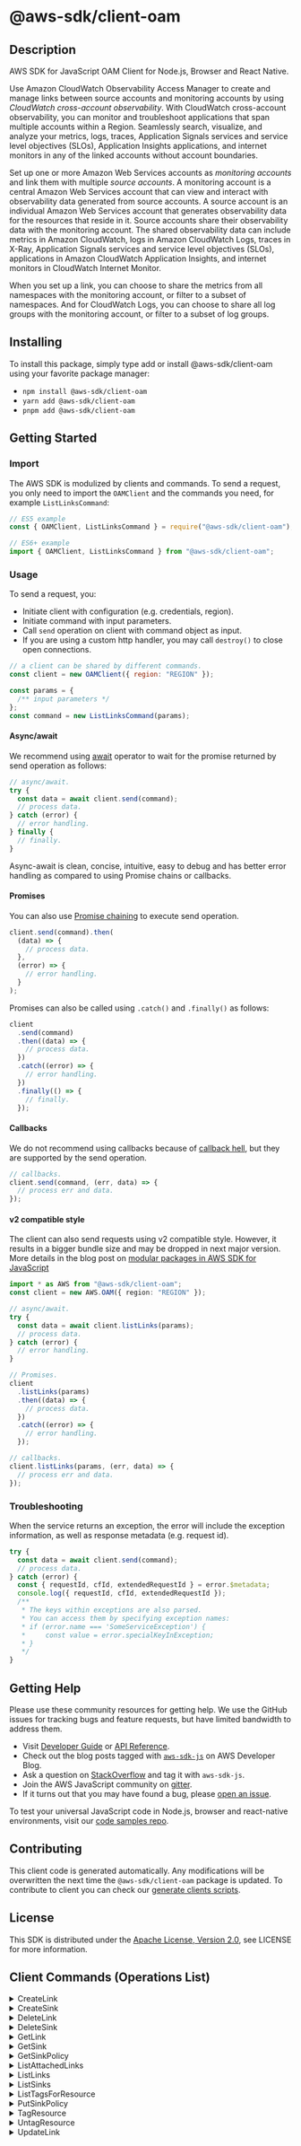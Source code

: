 <!-- generated file, do not edit directly -->

# @aws-sdk/client-oam

## Description

AWS SDK for JavaScript OAM Client for Node.js, Browser and React Native.

<p>Use Amazon CloudWatch Observability Access Manager to create and manage links between source accounts and monitoring accounts by using <i>CloudWatch cross-account observability</i>. With CloudWatch cross-account observability, you can monitor and troubleshoot applications that span multiple accounts within a Region. Seamlessly search, visualize, and analyze your metrics, logs, traces, Application Signals services and service level objectives (SLOs), Application Insights applications, and internet monitors in any of the linked accounts without account boundaries.</p> <p>Set up one or more Amazon Web Services accounts as <i>monitoring accounts</i> and link them with multiple <i>source accounts</i>. A monitoring account is a central Amazon Web Services account that can view and interact with observability data generated from source accounts. A source account is an individual Amazon Web Services account that generates observability data for the resources that reside in it. Source accounts share their observability data with the monitoring account. The shared observability data can include metrics in Amazon CloudWatch, logs in Amazon CloudWatch Logs, traces in X-Ray, Application Signals services and service level objectives (SLOs), applications in Amazon CloudWatch Application Insights, and internet monitors in CloudWatch Internet Monitor.</p> <p>When you set up a link, you can choose to share the metrics from all namespaces with the monitoring account, or filter to a subset of namespaces. And for CloudWatch Logs, you can choose to share all log groups with the monitoring account, or filter to a subset of log groups. </p>

## Installing

To install this package, simply type add or install @aws-sdk/client-oam
using your favorite package manager:

- `npm install @aws-sdk/client-oam`
- `yarn add @aws-sdk/client-oam`
- `pnpm add @aws-sdk/client-oam`

## Getting Started

### Import

The AWS SDK is modulized by clients and commands.
To send a request, you only need to import the `OAMClient` and
the commands you need, for example `ListLinksCommand`:

```js
// ES5 example
const { OAMClient, ListLinksCommand } = require("@aws-sdk/client-oam");
```

```ts
// ES6+ example
import { OAMClient, ListLinksCommand } from "@aws-sdk/client-oam";
```

### Usage

To send a request, you:

- Initiate client with configuration (e.g. credentials, region).
- Initiate command with input parameters.
- Call `send` operation on client with command object as input.
- If you are using a custom http handler, you may call `destroy()` to close open connections.

```js
// a client can be shared by different commands.
const client = new OAMClient({ region: "REGION" });

const params = {
  /** input parameters */
};
const command = new ListLinksCommand(params);
```

#### Async/await

We recommend using [await](https://developer.mozilla.org/en-US/docs/Web/JavaScript/Reference/Operators/await)
operator to wait for the promise returned by send operation as follows:

```js
// async/await.
try {
  const data = await client.send(command);
  // process data.
} catch (error) {
  // error handling.
} finally {
  // finally.
}
```

Async-await is clean, concise, intuitive, easy to debug and has better error handling
as compared to using Promise chains or callbacks.

#### Promises

You can also use [Promise chaining](https://developer.mozilla.org/en-US/docs/Web/JavaScript/Guide/Using_promises#chaining)
to execute send operation.

```js
client.send(command).then(
  (data) => {
    // process data.
  },
  (error) => {
    // error handling.
  }
);
```

Promises can also be called using `.catch()` and `.finally()` as follows:

```js
client
  .send(command)
  .then((data) => {
    // process data.
  })
  .catch((error) => {
    // error handling.
  })
  .finally(() => {
    // finally.
  });
```

#### Callbacks

We do not recommend using callbacks because of [callback hell](http://callbackhell.com/),
but they are supported by the send operation.

```js
// callbacks.
client.send(command, (err, data) => {
  // process err and data.
});
```

#### v2 compatible style

The client can also send requests using v2 compatible style.
However, it results in a bigger bundle size and may be dropped in next major version. More details in the blog post
on [modular packages in AWS SDK for JavaScript](https://aws.amazon.com/blogs/developer/modular-packages-in-aws-sdk-for-javascript/)

```ts
import * as AWS from "@aws-sdk/client-oam";
const client = new AWS.OAM({ region: "REGION" });

// async/await.
try {
  const data = await client.listLinks(params);
  // process data.
} catch (error) {
  // error handling.
}

// Promises.
client
  .listLinks(params)
  .then((data) => {
    // process data.
  })
  .catch((error) => {
    // error handling.
  });

// callbacks.
client.listLinks(params, (err, data) => {
  // process err and data.
});
```

### Troubleshooting

When the service returns an exception, the error will include the exception information,
as well as response metadata (e.g. request id).

```js
try {
  const data = await client.send(command);
  // process data.
} catch (error) {
  const { requestId, cfId, extendedRequestId } = error.$metadata;
  console.log({ requestId, cfId, extendedRequestId });
  /**
   * The keys within exceptions are also parsed.
   * You can access them by specifying exception names:
   * if (error.name === 'SomeServiceException') {
   *     const value = error.specialKeyInException;
   * }
   */
}
```

## Getting Help

Please use these community resources for getting help.
We use the GitHub issues for tracking bugs and feature requests, but have limited bandwidth to address them.

- Visit [Developer Guide](https://docs.aws.amazon.com/sdk-for-javascript/v3/developer-guide/welcome.html)
  or [API Reference](https://docs.aws.amazon.com/AWSJavaScriptSDK/v3/latest/index.html).
- Check out the blog posts tagged with [`aws-sdk-js`](https://aws.amazon.com/blogs/developer/tag/aws-sdk-js/)
  on AWS Developer Blog.
- Ask a question on [StackOverflow](https://stackoverflow.com/questions/tagged/aws-sdk-js) and tag it with `aws-sdk-js`.
- Join the AWS JavaScript community on [gitter](https://gitter.im/aws/aws-sdk-js-v3).
- If it turns out that you may have found a bug, please [open an issue](https://github.com/aws/aws-sdk-js-v3/issues/new/choose).

To test your universal JavaScript code in Node.js, browser and react-native environments,
visit our [code samples repo](https://github.com/aws-samples/aws-sdk-js-tests).

## Contributing

This client code is generated automatically. Any modifications will be overwritten the next time the `@aws-sdk/client-oam` package is updated.
To contribute to client you can check our [generate clients scripts](https://github.com/aws/aws-sdk-js-v3/tree/main/scripts/generate-clients).

## License

This SDK is distributed under the
[Apache License, Version 2.0](http://www.apache.org/licenses/LICENSE-2.0),
see LICENSE for more information.

## Client Commands (Operations List)

<details>
<summary>
CreateLink
</summary>

[Command API Reference](https://docs.aws.amazon.com/AWSJavaScriptSDK/v3/latest/client/oam/command/CreateLinkCommand/) / [Input](https://docs.aws.amazon.com/AWSJavaScriptSDK/v3/latest/Package/-aws-sdk-client-oam/Interface/CreateLinkCommandInput/) / [Output](https://docs.aws.amazon.com/AWSJavaScriptSDK/v3/latest/Package/-aws-sdk-client-oam/Interface/CreateLinkCommandOutput/)

</details>
<details>
<summary>
CreateSink
</summary>

[Command API Reference](https://docs.aws.amazon.com/AWSJavaScriptSDK/v3/latest/client/oam/command/CreateSinkCommand/) / [Input](https://docs.aws.amazon.com/AWSJavaScriptSDK/v3/latest/Package/-aws-sdk-client-oam/Interface/CreateSinkCommandInput/) / [Output](https://docs.aws.amazon.com/AWSJavaScriptSDK/v3/latest/Package/-aws-sdk-client-oam/Interface/CreateSinkCommandOutput/)

</details>
<details>
<summary>
DeleteLink
</summary>

[Command API Reference](https://docs.aws.amazon.com/AWSJavaScriptSDK/v3/latest/client/oam/command/DeleteLinkCommand/) / [Input](https://docs.aws.amazon.com/AWSJavaScriptSDK/v3/latest/Package/-aws-sdk-client-oam/Interface/DeleteLinkCommandInput/) / [Output](https://docs.aws.amazon.com/AWSJavaScriptSDK/v3/latest/Package/-aws-sdk-client-oam/Interface/DeleteLinkCommandOutput/)

</details>
<details>
<summary>
DeleteSink
</summary>

[Command API Reference](https://docs.aws.amazon.com/AWSJavaScriptSDK/v3/latest/client/oam/command/DeleteSinkCommand/) / [Input](https://docs.aws.amazon.com/AWSJavaScriptSDK/v3/latest/Package/-aws-sdk-client-oam/Interface/DeleteSinkCommandInput/) / [Output](https://docs.aws.amazon.com/AWSJavaScriptSDK/v3/latest/Package/-aws-sdk-client-oam/Interface/DeleteSinkCommandOutput/)

</details>
<details>
<summary>
GetLink
</summary>

[Command API Reference](https://docs.aws.amazon.com/AWSJavaScriptSDK/v3/latest/client/oam/command/GetLinkCommand/) / [Input](https://docs.aws.amazon.com/AWSJavaScriptSDK/v3/latest/Package/-aws-sdk-client-oam/Interface/GetLinkCommandInput/) / [Output](https://docs.aws.amazon.com/AWSJavaScriptSDK/v3/latest/Package/-aws-sdk-client-oam/Interface/GetLinkCommandOutput/)

</details>
<details>
<summary>
GetSink
</summary>

[Command API Reference](https://docs.aws.amazon.com/AWSJavaScriptSDK/v3/latest/client/oam/command/GetSinkCommand/) / [Input](https://docs.aws.amazon.com/AWSJavaScriptSDK/v3/latest/Package/-aws-sdk-client-oam/Interface/GetSinkCommandInput/) / [Output](https://docs.aws.amazon.com/AWSJavaScriptSDK/v3/latest/Package/-aws-sdk-client-oam/Interface/GetSinkCommandOutput/)

</details>
<details>
<summary>
GetSinkPolicy
</summary>

[Command API Reference](https://docs.aws.amazon.com/AWSJavaScriptSDK/v3/latest/client/oam/command/GetSinkPolicyCommand/) / [Input](https://docs.aws.amazon.com/AWSJavaScriptSDK/v3/latest/Package/-aws-sdk-client-oam/Interface/GetSinkPolicyCommandInput/) / [Output](https://docs.aws.amazon.com/AWSJavaScriptSDK/v3/latest/Package/-aws-sdk-client-oam/Interface/GetSinkPolicyCommandOutput/)

</details>
<details>
<summary>
ListAttachedLinks
</summary>

[Command API Reference](https://docs.aws.amazon.com/AWSJavaScriptSDK/v3/latest/client/oam/command/ListAttachedLinksCommand/) / [Input](https://docs.aws.amazon.com/AWSJavaScriptSDK/v3/latest/Package/-aws-sdk-client-oam/Interface/ListAttachedLinksCommandInput/) / [Output](https://docs.aws.amazon.com/AWSJavaScriptSDK/v3/latest/Package/-aws-sdk-client-oam/Interface/ListAttachedLinksCommandOutput/)

</details>
<details>
<summary>
ListLinks
</summary>

[Command API Reference](https://docs.aws.amazon.com/AWSJavaScriptSDK/v3/latest/client/oam/command/ListLinksCommand/) / [Input](https://docs.aws.amazon.com/AWSJavaScriptSDK/v3/latest/Package/-aws-sdk-client-oam/Interface/ListLinksCommandInput/) / [Output](https://docs.aws.amazon.com/AWSJavaScriptSDK/v3/latest/Package/-aws-sdk-client-oam/Interface/ListLinksCommandOutput/)

</details>
<details>
<summary>
ListSinks
</summary>

[Command API Reference](https://docs.aws.amazon.com/AWSJavaScriptSDK/v3/latest/client/oam/command/ListSinksCommand/) / [Input](https://docs.aws.amazon.com/AWSJavaScriptSDK/v3/latest/Package/-aws-sdk-client-oam/Interface/ListSinksCommandInput/) / [Output](https://docs.aws.amazon.com/AWSJavaScriptSDK/v3/latest/Package/-aws-sdk-client-oam/Interface/ListSinksCommandOutput/)

</details>
<details>
<summary>
ListTagsForResource
</summary>

[Command API Reference](https://docs.aws.amazon.com/AWSJavaScriptSDK/v3/latest/client/oam/command/ListTagsForResourceCommand/) / [Input](https://docs.aws.amazon.com/AWSJavaScriptSDK/v3/latest/Package/-aws-sdk-client-oam/Interface/ListTagsForResourceCommandInput/) / [Output](https://docs.aws.amazon.com/AWSJavaScriptSDK/v3/latest/Package/-aws-sdk-client-oam/Interface/ListTagsForResourceCommandOutput/)

</details>
<details>
<summary>
PutSinkPolicy
</summary>

[Command API Reference](https://docs.aws.amazon.com/AWSJavaScriptSDK/v3/latest/client/oam/command/PutSinkPolicyCommand/) / [Input](https://docs.aws.amazon.com/AWSJavaScriptSDK/v3/latest/Package/-aws-sdk-client-oam/Interface/PutSinkPolicyCommandInput/) / [Output](https://docs.aws.amazon.com/AWSJavaScriptSDK/v3/latest/Package/-aws-sdk-client-oam/Interface/PutSinkPolicyCommandOutput/)

</details>
<details>
<summary>
TagResource
</summary>

[Command API Reference](https://docs.aws.amazon.com/AWSJavaScriptSDK/v3/latest/client/oam/command/TagResourceCommand/) / [Input](https://docs.aws.amazon.com/AWSJavaScriptSDK/v3/latest/Package/-aws-sdk-client-oam/Interface/TagResourceCommandInput/) / [Output](https://docs.aws.amazon.com/AWSJavaScriptSDK/v3/latest/Package/-aws-sdk-client-oam/Interface/TagResourceCommandOutput/)

</details>
<details>
<summary>
UntagResource
</summary>

[Command API Reference](https://docs.aws.amazon.com/AWSJavaScriptSDK/v3/latest/client/oam/command/UntagResourceCommand/) / [Input](https://docs.aws.amazon.com/AWSJavaScriptSDK/v3/latest/Package/-aws-sdk-client-oam/Interface/UntagResourceCommandInput/) / [Output](https://docs.aws.amazon.com/AWSJavaScriptSDK/v3/latest/Package/-aws-sdk-client-oam/Interface/UntagResourceCommandOutput/)

</details>
<details>
<summary>
UpdateLink
</summary>

[Command API Reference](https://docs.aws.amazon.com/AWSJavaScriptSDK/v3/latest/client/oam/command/UpdateLinkCommand/) / [Input](https://docs.aws.amazon.com/AWSJavaScriptSDK/v3/latest/Package/-aws-sdk-client-oam/Interface/UpdateLinkCommandInput/) / [Output](https://docs.aws.amazon.com/AWSJavaScriptSDK/v3/latest/Package/-aws-sdk-client-oam/Interface/UpdateLinkCommandOutput/)

</details>
